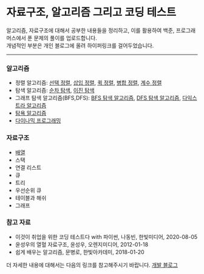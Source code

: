 # 자료구조, 알고리즘 그리고 코딩 테스트
알고리즘, 자료구조에 대해서 공부한 내용들을 정리하고, 이를 활용하여 백준, 프로그래머스에서 푼 문제의 풀이를 업로드합니다.
<br/> 개념적인 부분은 개인 블로그에 올려 하이퍼링크를 걸어두었습니다.

---

### 알고리즘

- 정렬 알고리즘: [선택 정렬](https://hangjastar.tistory.com/125?category=951912), [삽입 정렬](https://hangjastar.tistory.com/126?category=951912), [퀵 정렬](https://hangjastar.tistory.com/127?category=951912), [병합 정렬](https://hangjastar.tistory.com/132?category=951912), [계수 정렬](https://hangjastar.tistory.com/128?category=951912)
- 탐색 알고리즘: [순차 탐색](https://hangjastar.tistory.com/133?category=951912), [이진 탐색](https://hangjastar.tistory.com/134?category=951912)
- 그래프 탐색 알고리즘(BFS,DFS): [BFS 탐색 알고리즘](https://hangjastar.tistory.com/131), [DFS 탐색 알고리즘](https://hangjastar.tistory.com/130), [다익스트라 알고리즘](https://hangjastar.tistory.com/137?category=951912)
- [탐욕 알고리즘](https://hangjastar.tistory.com/135?category=951912)
- [다이나믹 프로그래밍](https://hangjastar.tistory.com/136?category=951912)

### 자료구조
- [배열](https://hangjastar.tistory.com/268)
- 스택
- 연결 리스트
- 큐
- 트리
- 우선순위 큐
- 테이블과 해쉬
- 그래프

### 참고 자료
- 이것이 취업을 위한 코딩 테스트다 with 파이썬, 나동빈, 한빛미디어, 2020-08-05
- 윤성우의 열혈 자료구조, 윤성우, 오렌지미디어, 2012-01-18
- 쉽게 배우는 알고리즘, 문병로, 한빛아카데미, 2018-01-20

더 자세한 내용에 대해서는 다음의 링크를 참고해주시기 바랍니다. [개발 블로그](https://hangjastar.tistory.com/category/Algorithm)
